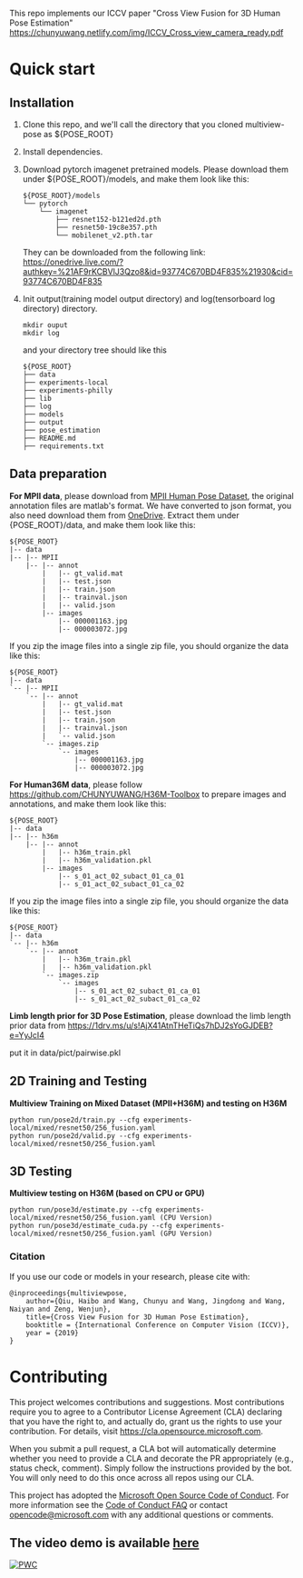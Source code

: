 This repo implements our ICCV paper "Cross View Fusion for 3D Human Pose Estimation"
https://chunyuwang.netlify.com/img/ICCV_Cross_view_camera_ready.pdf


# Quick start
## Installation
1. Clone this repo, and we'll call the directory that you cloned multiview-pose as ${POSE_ROOT}
2. Install dependencies.
3. Download pytorch imagenet pretrained models. Please download them under ${POSE_ROOT}/models, and make them look like this:

   ```
   ${POSE_ROOT}/models
   └── pytorch
       └── imagenet
           ├── resnet152-b121ed2d.pth
           ├── resnet50-19c8e357.pth
           └── mobilenet_v2.pth.tar
   ```
   They can be downloaded from the following link:
   https://onedrive.live.com/?authkey=%21AF9rKCBVlJ3Qzo8&id=93774C670BD4F835%21930&cid=93774C670BD4F835
   
   

4. Init output(training model output directory) and log(tensorboard log directory) directory.

   ```
   mkdir ouput 
   mkdir log
   ```

   and your directory tree should like this

   ```
   ${POSE_ROOT}
   ├── data
   ├── experiments-local
   ├── experiments-philly
   ├── lib
   ├── log
   ├── models
   ├── output
   ├── pose_estimation
   ├── README.md
   ├── requirements.txt
   ```

## Data preparation
**For MPII data**, please download from [MPII Human Pose Dataset](http://human-pose.mpi-inf.mpg.de/), the original annotation files are matlab's format. We have converted to json format, you also need download them from [OneDrive](https://1drv.ms/u/s!AjX41AtnTHeTiE3HX1HCYK2QcE0V?e=oaLLdQ).
Extract them under {POSE_ROOT}/data, and make them look like this:

```
${POSE_ROOT}
|-- data
|-- |-- MPII
    |-- |-- annot
        |   |-- gt_valid.mat
        |   |-- test.json
        |   |-- train.json
        |   |-- trainval.json
        |   |-- valid.json
        |-- images
            |-- 000001163.jpg
            |-- 000003072.jpg
```

If you zip the image files into a single zip file, you should organize the data like this:

```
${POSE_ROOT}
|-- data
`-- |-- MPII
    `-- |-- annot
        |   |-- gt_valid.mat
        |   |-- test.json
        |   |-- train.json
        |   |-- trainval.json
        |   `-- valid.json
        `-- images.zip
            `-- images
                |-- 000001163.jpg
                |-- 000003072.jpg
```



**For Human36M data**, please follow https://github.com/CHUNYUWANG/H36M-Toolbox to prepare images and annotations, and make them look like this:

```
${POSE_ROOT}
|-- data
|-- |-- h36m
    |-- |-- annot
        |   |-- h36m_train.pkl
        |   |-- h36m_validation.pkl
        |-- images
            |-- s_01_act_02_subact_01_ca_01 
            |-- s_01_act_02_subact_01_ca_02
```

If you zip the image files into a single zip file, you should organize the data like this:
```
${POSE_ROOT}
|-- data
`-- |-- h36m
    `-- |-- annot
        |   |-- h36m_train.pkl
        |   |-- h36m_validation.pkl
        `-- images.zip
            `-- images
                |-- s_01_act_02_subact_01_ca_01
                |-- s_01_act_02_subact_01_ca_02
```


**Limb length prior for 3D Pose Estimation**, please download the limb length prior data from 
https://1drv.ms/u/s!AjX41AtnTHeTiQs7hDJ2sYoGJDEB?e=YyJcI4

put it in data/pict/pairwise.pkl


## 2D Training and Testing
**Multiview Training on Mixed Dataset (MPII+H36M) and testing on H36M**
```
python run/pose2d/train.py --cfg experiments-local/mixed/resnet50/256_fusion.yaml
python run/pose2d/valid.py --cfg experiments-local/mixed/resnet50/256_fusion.yaml
```
## 3D Testing
**Multiview testing on H36M (based on CPU or GPU)**
```
python run/pose3d/estimate.py --cfg experiments-local/mixed/resnet50/256_fusion.yaml (CPU Version)
python run/pose3d/estimate_cuda.py --cfg experiments-local/mixed/resnet50/256_fusion.yaml (GPU Version)
```
### Citation
If you use our code or models in your research, please cite with:
```
@inproceedings{multiviewpose,
    author={Qiu, Haibo and Wang, Chunyu and Wang, Jingdong and Wang, Naiyan and Zeng, Wenjun},
    title={Cross View Fusion for 3D Human Pose Estimation},
    booktitle = {International Conference on Computer Vision (ICCV)},
    year = {2019}
}
```



# Contributing

This project welcomes contributions and suggestions.  Most contributions require you to agree to a
Contributor License Agreement (CLA) declaring that you have the right to, and actually do, grant us
the rights to use your contribution. For details, visit https://cla.opensource.microsoft.com.

When you submit a pull request, a CLA bot will automatically determine whether you need to provide
a CLA and decorate the PR appropriately (e.g., status check, comment). Simply follow the instructions
provided by the bot. You will only need to do this once across all repos using our CLA.

This project has adopted the [Microsoft Open Source Code of Conduct](https://opensource.microsoft.com/codeofconduct/).
For more information see the [Code of Conduct FAQ](https://opensource.microsoft.com/codeofconduct/faq/) or
contact [opencode@microsoft.com](mailto:opencode@microsoft.com) with any additional questions or comments.


## The video demo is available [here](https://www.youtube.com/watch?v=CbTUC7kOk9o)

[![PWC](https://img.shields.io/endpoint.svg?url=https://paperswithcode.com/badge/cross-view-fusion-for-3d-human-pose/3d-human-pose-estimation-on-human36m)](https://paperswithcode.com/sota/3d-human-pose-estimation-on-human36m?p=cross-view-fusion-for-3d-human-pose)
